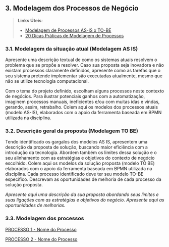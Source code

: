 ## 3. Modelagem dos Processos de Negócio


> **Links Úteis**:
> - [Modelagem de Processos AS-IS x TO-BE](https://dheka.com.br/modelagem-as-is-to-be/)
> - [20 Dicas Práticas de Modelagem de Processos](https://dheka.com.br/20-dicas-praticas-de-modelagem-de-processos/)

### 3.1. Modelagem da situação atual (Modelagem AS IS)
Apresente uma descrição textual de como os sistemas atuais resolvem o problema que se propõe a resolver. Caso sua proposta seja inovadora e não existam processos claramente definidos, apresente como as tarefas que o seu sistema pretende implementar são executadas atualmente, mesmo que não se utilize tecnologia computacional.

Com o tema do projeto definido, escolham alguns processos neste contexto de negócios. Para ilustrar potenciais ganhos com a automatização, imaginem processos manuais, ineficientes e/ou com muitas idas e vindas, gerando, assim, retrabalho. Colem aqui os modelos dos processos atuais (modelo AS-IS), elaborados com o apoio da ferramenta baseada em BPMN utilizada na disciplina.

### 3.2. Descrição geral da proposta (Modelagem TO BE)

Tendo identificado os gargalos dos modelos AS IS, apresentem uma descrição da proposta de solução, buscando maior eficiência com a introdução da tecnologia. Abordem também os limites dessa solução e o seu alinhamento com as estratégias e objetivos do contexto de negócio escolhido. 
Colem aqui os modelos da solução proposta (modelo TO BE) elaborados com o apoio da ferramenta baseada em BPMN utilizada na disciplina.
Cada processo identificado deve ter seu modelo TO-BE específico. Descrevam as oportunidades de melhoria de cada processo da solução proposta.

_Apresente aqui uma descrição da sua proposta abordando seus limites e suas ligações com as estratégias e objetivos do negócio. Apresente aqui as oportunidades de melhorias._

### 3.3. Modelagem dos processos

[PROCESSO 1 - Nome do Processo](./processos/processo-1-nome-do-processo.md "Detalhamento do Processo 1.")

[PROCESSO 2 - Nome do Processo](./processos/processo-2-nome-do-processo.md "Detalhamento do Processo 2.")
